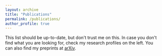 ```yaml
---
layout: archive
title: "Publications"
permalink: /publications/
author_profile: true
---
```


This list should be up-to-date, but don't trust me on this. In case you don't find what you are looking for, check my research profiles on the left. You can also find my preprints at [arXiv](https://arxiv.org/search/cs?searchtype=author&query=Silva%2C+F+F+A).

 <script src="https://bibbase.org/show?bib=https%3A%2F%2Fbibbase.org%2Fnetwork%2Ffiles%2FzTf93iy5sfqkBnzBY&noBootstrap=1&jsonp=1"></script> 